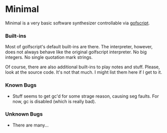 Minimal
=======

Minimal is a very basic software synthesizer controllable via
[gofscript](http://www.golfscript.com/golfscript/index.html).


### Built-ins ###

Most of golfscript's default built-ins are there. The interpreter, however, does
not always behave like the original golfscript interpreter.
No big integers. No single quotation mark strings.

Of course, there are also additional built-ins to play notes and stuff. Please,
look at the source code. It's not that much. I might list them here if I get to
it.


### Known Bugs ###

- Stuff seems to get gc'd for some strage reason, causing seg faults. For now,
  gc is disabled (which is really bad).


### Unknown Bugs ###

- There are many...

